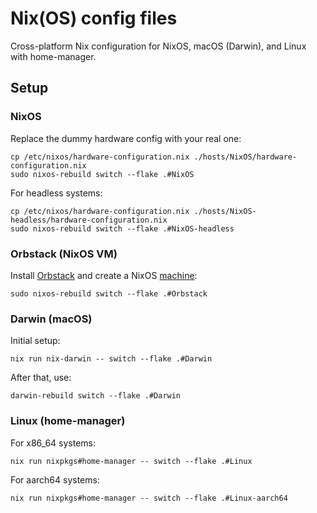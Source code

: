 # Nix(OS) config files

Cross-platform Nix configuration for NixOS, macOS (Darwin), and Linux with home-manager.

## Setup

### NixOS

Replace the dummy hardware config with your real one:

    cp /etc/nixos/hardware-configuration.nix ./hosts/NixOS/hardware-configuration.nix
    sudo nixos-rebuild switch --flake .#NixOS

For headless systems:

    cp /etc/nixos/hardware-configuration.nix ./hosts/NixOS-headless/hardware-configuration.nix
    sudo nixos-rebuild switch --flake .#NixOS-headless

### Orbstack (NixOS VM)

Install [Orbstack](https://orbstack.dev) and create a NixOS [machine](https://docs.orbstack.dev/machines):

    sudo nixos-rebuild switch --flake .#Orbstack

### Darwin (macOS)

Initial setup:

    nix run nix-darwin -- switch --flake .#Darwin

After that, use:

    darwin-rebuild switch --flake .#Darwin

### Linux (home-manager)

For x86_64 systems:

    nix run nixpkgs#home-manager -- switch --flake .#Linux

For aarch64 systems:

    nix run nixpkgs#home-manager -- switch --flake .#Linux-aarch64

